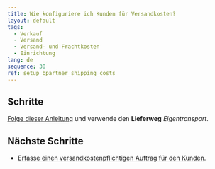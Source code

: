 ```yaml
---
title: Wie konfiguriere ich Kunden für Versandkosten?
layout: default
tags:
  - Verkauf
  - Versand
  - Versand- und Frachtkosten
  - Einrichtung
lang: de
sequence: 30
ref: setup_bpartner_shipping_costs
---
```


## Schritte
[Folge dieser Anleitung](GPartner_Standardlieferweg_einrichten) und verwende den **Lieferweg** *Eigentransport*.

## Nächste Schritte
- [Erfasse einen versandkostenpflichtigen Auftrag für den Kunden](Auftrag_erfassen_Versandkosten).
